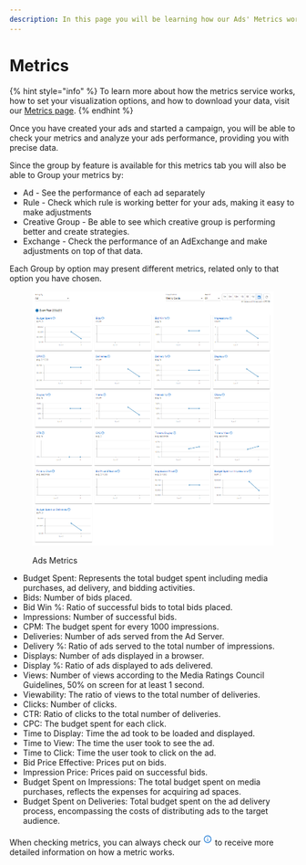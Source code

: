 ```yaml
---
description: In this page you will be learning how our Ads' Metrics works.
---
```


# Metrics

{% hint style="info" %}
To learn more about how the metrics service works, how to set your visualization options, and how to download your data, visit our [Metrics page](../../metrics.md).&#x20;
{% endhint %}

Once you have created your ads and started a campaign, you will be able to check your metrics and analyze your ads performance, providing you with precise data.

Since the group by feature is available for this metrics tab you will also be able to Group your metrics by:

* Ad - See the performance of each ad separately
* Rule - Check which rule is working better for your ads, making it easy to make adjustments
* Creative Group - Be able to see which creative group is performing better and create strategies.
* Exchange - Check the performance of an AdExchange and make adjustments on top of that data.

Each Group by option may present different metrics, related only to that option you have chosen.

<figure><img src="../../../.gitbook/assets/image (143) (1).png" alt=""><figcaption><p>Ads Metrics</p></figcaption></figure>

* Budget Spent: Represents the total budget spent including media purchases, ad delivery, and bidding activities.
* Bids: Number of bids placed.
* Bid Win %: Ratio of successful bids to total bids placed.
* Impressions: Number of successful bids.
* CPM: The budget spent for every 1000 impressions.
* Deliveries: Number of ads served from the Ad Server.
* Delivery %: Ratio of ads served to the total number of impressions.
* Displays: Number of ads displayed in a browser.
* Display %: Ratio of ads displayed to ads delivered.
* Views: Number of views according to the Media Ratings Council Guidelines, 50% on screen for at least 1 second.
* Viewability: The ratio of views to the total number of deliveries.
* Clicks: Number of clicks.
* CTR: Ratio of clicks to the total number of deliveries.
* CPC: The budget spent for each click.
* Time to Display: Time the ad took to be loaded and displayed.
* Time to View: The time the user took to see the ad.
* Time to Click: Time the user took to click on the ad.
* Bid Price Effective: Prices put on bids.
* Impression Price: Prices paid on successful bids.
* Budget Spent on Impressions: The total budget spent on media purchases, reflects the expenses for acquiring ad spaces.
* Budget Spent on Deliveries: Total budget spent on the ad delivery process, encompassing the costs of distributing ads to the target audience.

When checking metrics, you can always check our <img src="../../../.gitbook/assets/image (28) (2).png" alt="Information" data-size="line"> to receive more detailed information on how a metric works.
